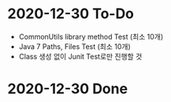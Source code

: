 # 2020-12-30 To-Do
- CommonUtils library method Test (최소 10개)
- Java 7 Paths, Files Test (최소 10개)
- Class 생성 없이 Junit Test로만 진행할 것

# 2020-12-30 Done